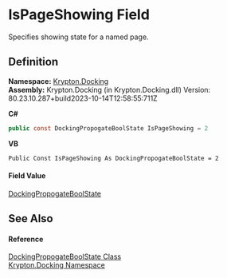 # IsPageShowing Field


Specifies showing state for a named page.



## Definition
**Namespace:** <a href="98399376-cf41-9454-4b4d-4fab2ca20bc7.md">Krypton.Docking</a>  
**Assembly:** Krypton.Docking (in Krypton.Docking.dll) Version: 80.23.10.287+build2023-10-14T12:58:55:711Z

**C#**
``` C#
public const DockingPropogateBoolState IsPageShowing = 2
```
**VB**
``` VB
Public Const IsPageShowing As DockingPropogateBoolState = 2
```



#### Field Value
<a href="c38a9091-18c6-6a98-6c4e-cb338e40b480.md">DockingPropogateBoolState</a>

## See Also


#### Reference
<a href="c38a9091-18c6-6a98-6c4e-cb338e40b480.md">DockingPropogateBoolState Class</a>  
<a href="98399376-cf41-9454-4b4d-4fab2ca20bc7.md">Krypton.Docking Namespace</a>  
